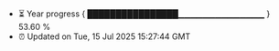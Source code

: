- ⏳ Year progress { ████████████████▁▁▁▁▁▁▁▁▁▁▁▁▁▁ } 53.60 %
- ⏰ Updated on Tue, 15 Jul 2025 15:27:44 GMT

